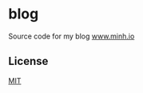 blog
======

Source code for my blog www.minh.io

## License

[MIT](http://opensource.org/licenses/MIT)



